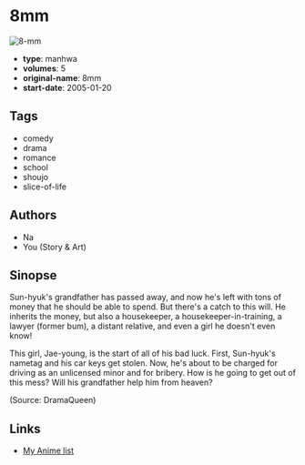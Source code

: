 # 8mm

![8-mm](https://cdn.myanimelist.net/images/manga/2/30243.jpg)

-   **type**: manhwa
-   **volumes**: 5
-   **original-name**: 8mm
-   **start-date**: 2005-01-20

## Tags

-   comedy
-   drama
-   romance
-   school
-   shoujo
-   slice-of-life

## Authors

-   Na
-   You (Story & Art)

## Sinopse

Sun-hyuk's grandfather has passed away, and now he's left with tons of money that he should be able to spend. But there's a catch to this will. He inherits the money, but also a housekeeper, a housekeeper-in-training, a lawyer (former bum), a distant relative, and even a girl he doesn't even know!

This girl, Jae-young, is the start of all of his bad luck. First, Sun-hyuk's nametag and his car keys get stolen. Now, he's about to be charged for driving as an unlicensed minor and for bribery. How is he going to get out of this mess? Will his grandfather help him from heaven?

(Source: DramaQueen)

## Links

-   [My Anime list](https://myanimelist.net/manga/1186/8mm)
